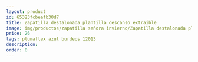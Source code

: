 ```yaml
---
layout: product
id: 65323fcbeafb30d7
title: Zapatilla destalonada plantilla descanso extraíble
image: img/productos/zapatilla señora invierno/Zapatilla destalonada plantilla descanso extraíble=26=plumaflex azul burdeos 12013.webp
price: 26
tags: plumaflex azul burdeos 12013
description: 
order: 0
---
```

